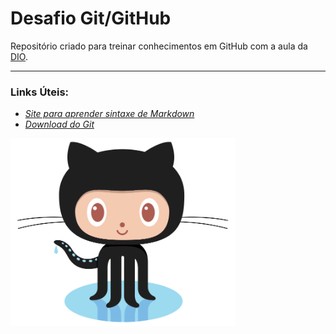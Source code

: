 # Desafio Git/GitHub
Repositório criado para treinar conhecimentos em GitHub com a aula da [DIO](https://web.dio.me/).

___________________________
### Links Úteis:
- *[Site para aprender sintaxe de Markdown](https://www.markdownguide.org/basic-syntax/)*
- *[Download do Git](https://git-scm.com/downloads)*

<img src="/img/mascote.png" width="360" height="300">

